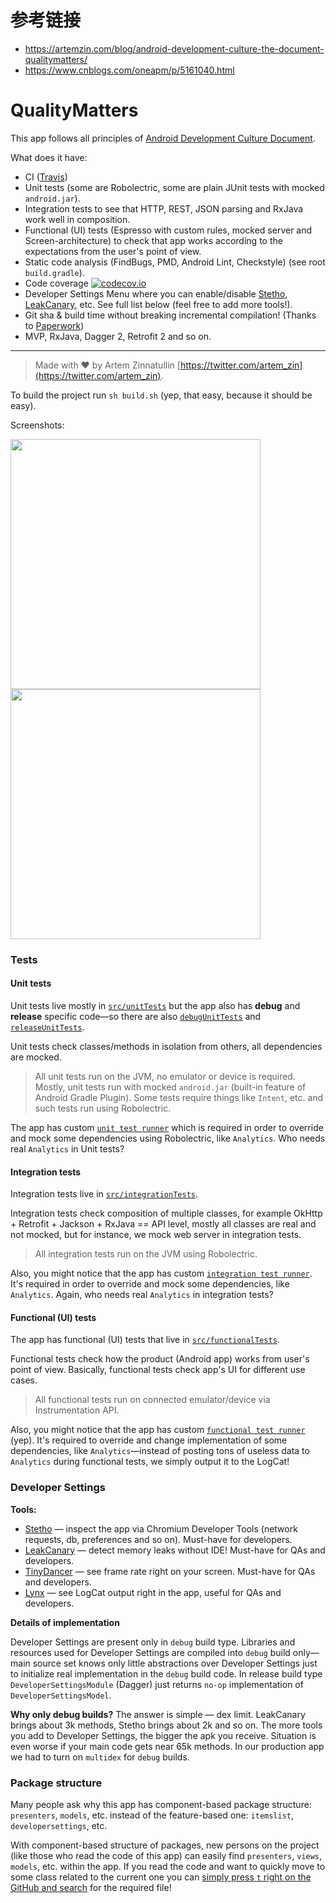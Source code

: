 # 参考链接
+ https://artemzin.com/blog/android-development-culture-the-document-qualitymatters/
+ https://www.cnblogs.com/oneapm/p/5161040.html

# QualityMatters

This app follows all principles of [Android Development Culture Document](http://artemzin.com/blog/android-development-culture-the-document-qualitymatters/).

What does it have:

* CI ([Travis](https://travis-ci.org/artem-zinnatullin/qualitymatters))
* Unit tests (some are Robolectric, some are plain JUnit tests with mocked `android.jar`).
* Integration tests to see that HTTP, REST, JSON parsing and RxJava work well in composition.
* Functional (UI) tests (Espresso with custom rules, mocked server and Screen-architecture) to check that app works according to the expectations from the user's point of view.
* Static code analysis (FindBugs, PMD, Android Lint, Checkstyle) (see root `build.gradle`).
* Code coverage [![codecov.io](https://codecov.io/github/artem-zinnatullin/qualitymatters/coverage.svg?branch=master)](https://codecov.io/github/artem-zinnatullin/qualitymatters?branch=master)
* Developer Settings Menu where you can enable/disable [Stetho](http://facebook.github.io/stetho/), [LeakCanary](https://github.com/square/leakcanary), etc. See full list below (feel free to add more tools!).
* Git sha & build time without breaking incremental compilation! (Thanks to [Paperwork](https://github.com/zsoltk/paperwork))
* MVP, RxJava, Dagger 2, Retrofit 2 and so on.

---
>Made with ❤️ by Artem Zinnatullin [https://twitter.com/artem_zin](https://twitter.com/artem_zin).

To build the project run `sh build.sh` (yep, that easy, because it should be easy).

Screenshots:

<img src="/site/screenshot1.png" width="400"> <img src="/site/screenshot2.png" width="400">

### Tests

#### Unit tests

Unit tests live mostly in [`src/unitTests`](/app/src/unitTests/) but the app also has **debug** and **release** specific code—so there are also [`debugUnitTests`](/app/src/debugUnitTests/) and [`releaseUnitTests`](/app/src/releaseUnitTests/).

Unit tests check classes/methods in isolation from others, all dependencies are mocked.

>All unit tests run on the JVM, no emulator or device is required.
Mostly, unit tests run with mocked `android.jar` (built-in feature of Android Gradle Plugin). Some tests require things like `Intent`, etc. and such tests run using Robolectric.

The app has custom [`unit test runner`](/app/src/unitTests/java/com/artemzin/qualitymatters/QualityMattersRobolectricUnitTestRunner.java) which is required in order to override and mock some dependencies using Robolectric, like `Analytics`. Who needs real `Analytics` in Unit tests?

#### Integration tests

Integration tests live in [`src/integrationTests`](/app/src/integrationTests/).

Integration tests check composition of multiple classes, for example OkHttp + Retrofit + Jackson + RxJava == API level, mostly all classes are real and not mocked, but for instance, we mock web server in integration tests.

>All integration tests run on the JVM using Robolectric.

Also, you might notice that the app has custom [`integration test runner`](/app/src/integrationTests/java/com/artemzin/qualitymatters/QualityMattersIntegrationRobolectricTestRunner.java). It's required in order to override and mock some dependencies, like `Analytics`. Again, who needs real `Analytics` in integration tests?

#### Functional (UI) tests

The app has functional (UI) tests that live in [`src/functionalTests`](/app/src/functionalTests/).

Functional tests check how the product (Android app) works from user's point of view. Basically, functional tests check app's UI for different use cases.

>All functional tests run on connected emulator/device via Instrumentation API.

Also, you might notice that the app has custom [`functional test runner`](/app/src/functionalTests/java/com/artemzin/qualitymatters/functional_tests/QualityMattersFunctionalTestsRunner.java) (yep). It's required to override and change implementation of some dependencies, like `Analytics`—instead of posting tons of useless data to `Analytics` during functional tests, we simply output it to the LogCat!

### Developer Settings

**Tools:**

* [Stetho](http://facebook.github.io/stetho/) — inspect the app via Chromium Developer Tools (network requests, db, preferences and so on). Must-have for developers.
* [LeakCanary](https://github.com/square/leakcanary) — detect memory leaks without IDE! Must-have for QAs and developers.
* [TinyDancer](https://github.com/brianPlummer/TinyDancer) — see frame rate right on your screen. Must-have for QAs and developers.
* [Lynx](https://github.com/pedrovgs/Lynx) — see LogCat output right in the app, useful for QAs and developers.

**Details of implementation**

Developer Settings are present only in `debug` build type. Libraries and resources used for Developer Settings are compiled into `debug` build only—main source set knows only little abstractions over Developer Settings just to initialize real implementation in the `debug` build code. In release build type `DeveloperSettingsModule` (Dagger) just returns `no-op` implementation of `DeveloperSettingsModel`.

**Why only debug builds?**
The answer is simple — dex limit. LeakCanary brings about 3k methods, Stetho brings about 2k and so on. The more tools you add to Developer Settings, the bigger the apk you receive. Situation is even worse if your main code gets near 65k methods. In our production app we had to turn on `multidex` for `debug` builds.

### Package structure

Many people ask why this app has component-based package structure: `presenters`, `models`, etc. instead of the feature-based one: `itemslist`, `developersettings`, etc.

With component-based structure of packages, new persons on the project (like those who read the code of this app) can easily find `presenters`, `views`, `models`, etc. within the app. If you read the code and want to quickly move to some class related to the current one you can [simply press `t` right on the GitHub and search](https://github.com/blog/793-introducing-the-file-finder) for the required file!
